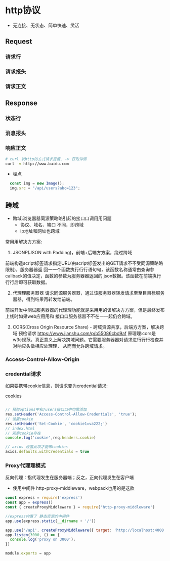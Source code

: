 #  http协议

- 无连接、无状态、简单快速、灵活

## Request

### 请求行



### 请求报头

### 请求正文



## Response

### 状态行

### 消息报头

### 响应正文



```bash
# curl 以http的方式请求百度, -v 获取详情
curl -v http://www.baidu.com	
```



- 埋点

```js
  const img = new Image();
  img.src = "/api/users?abc=123";
```



## 跨域

- 跨域:浏览器器同源策略略引起的接⼝口调⽤用问题
  - 协议、域名、端口 不同，即跨域
  - ip地址和网址也跨域



常⽤用解决⽅方案:

1. JSONP(JSON with Padding)，前端+后端⽅方案，绕过跨域

前端构造script标签请求指定URL(由script标签发出的GET请求不不受同源策略略限制)，服务器器返 回⼀一个函数执⾏行行语句句，该函数名称通常由查询参callback的值决定，函数的参数为服务器器返回的 json数据。该函数在前端执⾏行行后即可获取数据。

2. 代理理服务器器 请求同源服务器器，通过该服务器器转发请求⾄至⽬目标服务器器，得到结果再转发给前端。

前端开发中测试服务器器的代理理功能就是采⽤用的该解决⽅方案，但是最终发布上线时如果web应⽤用和 接⼝口服务器器不不在⼀一起仍会跨域。

3. CORS(Cross Origin Resource Share) - 跨域资源共享，后端⽅方案，解决跨域 预检请求
    https://www.jianshu.com/p/b55086cbd9af
   原理理:cors是w3c规范，真正意义上解决跨域问题。它需要服务器器对请求进⾏行行检查并对响应头做相应处理理， 从⽽而允许跨域请求。





### Access-Control-Allow-Origin



### credential请求

如果要携带cookie信息，则请求变为credential请求:

cookies

```js

// 预检options中和/users接⼝口中均需添加
res.setHeader('Access-Control-Allow-Credentials', 'true'); 
// 设置cookie
res.setHeader('Set-Cookie', 'cookie1=va222;')
// index.html
// 观察cookie存在
console.log('cookie',req.headers.cookie) 

// axios 设置此项才能带cookies
axios.defaults.withCredentials = true
```



### **Proxy**代理理模式

反向代理：指代理发生在服务器端；反之，正向代理发生在客户端

- 使用中间件 http-proxy-middleware，webpack也用的是这款

```js
const express = require('express')
const app = express()
const { createProxyMiddleware } = require('http-proxy-middleware')

//express内置了 静态资源的中间件
app.use(express.static(__dirname + '/'))

app.use('/api', createProxyMiddleware({ target: 'http://localhost:4000', changeOrigin: false }));
app.listen(3000, () => {
  console.log('proxy on 3000');
})

module.exports = app
```

